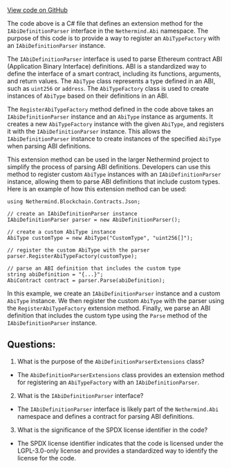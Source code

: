 [View code on GitHub](https://github.com/NethermindEth/nethermind/src/Nethermind/Nethermind.Blockchain/Contracts/Json/AbiDefinitionParserExtensions.cs)

The code above is a C# file that defines an extension method for the `IAbiDefinitionParser` interface in the `Nethermind.Abi` namespace. The purpose of this code is to provide a way to register an `AbiTypeFactory` with an `IAbiDefinitionParser` instance. 

The `IAbiDefinitionParser` interface is used to parse Ethereum contract ABI (Application Binary Interface) definitions. ABI is a standardized way to define the interface of a smart contract, including its functions, arguments, and return values. The `AbiType` class represents a type defined in an ABI, such as `uint256` or `address`. The `AbiTypeFactory` class is used to create instances of `AbiType` based on their definitions in an ABI.

The `RegisterAbiTypeFactory` method defined in the code above takes an `IAbiDefinitionParser` instance and an `AbiType` instance as arguments. It creates a new `AbiTypeFactory` instance with the given `AbiType`, and registers it with the `IAbiDefinitionParser` instance. This allows the `IAbiDefinitionParser` instance to create instances of the specified `AbiType` when parsing ABI definitions.

This extension method can be used in the larger Nethermind project to simplify the process of parsing ABI definitions. Developers can use this method to register custom `AbiType` instances with an `IAbiDefinitionParser` instance, allowing them to parse ABI definitions that include custom types. Here is an example of how this extension method can be used:

```
using Nethermind.Blockchain.Contracts.Json;

// create an IAbiDefinitionParser instance
IAbiDefinitionParser parser = new AbiDefinitionParser();

// create a custom AbiType instance
AbiType customType = new AbiType("CustomType", "uint256[]");

// register the custom AbiType with the parser
parser.RegisterAbiTypeFactory(customType);

// parse an ABI definition that includes the custom type
string abiDefinition = "{...}";
AbiContract contract = parser.Parse(abiDefinition);
``` 

In this example, we create an `IAbiDefinitionParser` instance and a custom `AbiType` instance. We then register the custom `AbiType` with the parser using the `RegisterAbiTypeFactory` extension method. Finally, we parse an ABI definition that includes the custom type using the `Parse` method of the `IAbiDefinitionParser` instance.
## Questions: 
 1. What is the purpose of the `AbiDefinitionParserExtensions` class?
- The `AbiDefinitionParserExtensions` class provides an extension method for registering an `AbiTypeFactory` with an `IAbiDefinitionParser`.

2. What is the `IAbiDefinitionParser` interface?
- The `IAbiDefinitionParser` interface is likely part of the `Nethermind.Abi` namespace and defines a contract for parsing ABI definitions.

3. What is the significance of the SPDX license identifier in the code?
- The SPDX license identifier indicates that the code is licensed under the LGPL-3.0-only license and provides a standardized way to identify the license for the code.